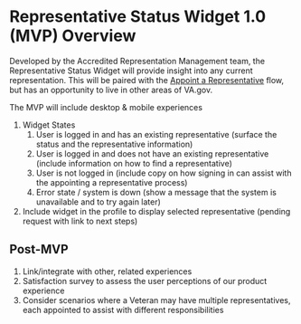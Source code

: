 # Representative Status Widget 1.0 (MVP) Overview

Developed by the Accredited Representation Management team, the Representative Status Widget will provide insight into any current representation.  This will be paired with the [Appoint a Representative](https://github.com/department-of-veterans-affairs/va.gov-team/blob/master/products/accredited-representation-management/mvp-appoint-a-representative.md) flow, but has an opportunity to live in other areas of VA.gov.

The MVP will include desktop & mobile experiences

1. Widget States
   1. User is logged in and has an existing representative (surface the status and the representative information)
   2. User is logged in and does not have an existing representative (include information on how to find a representative)
   3. User is not logged in (include copy on how signing in can assist with the appointing a representative process)
   4. Error state / system is down (show a message that the system is unavailable and to try again later)  
2. Include widget in the profile to display selected representative (pending request with link to next steps)

## Post-MVP
1. Link/integrate with other, related experiences
2. Satisfaction survey to assess the user perceptions of our product experience
3. Consider scenarios where a Veteran may have multiple representatives, each appointed to assist with different responsibilities
